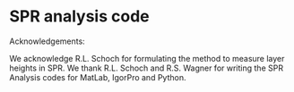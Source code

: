 # SPR analysis code
Acknowledgements:

We acknowledge R.L. Schoch for formulating the method to measure layer heights in SPR. We thank R.L. Schoch and R.S. Wagner for writing the SPR Analysis codes for MatLab, IgorPro and Python.


